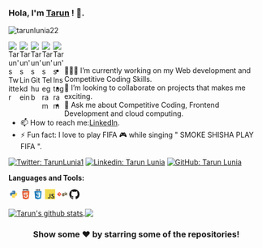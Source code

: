 ### Hola, I'm [Tarun](https://github.com/tarunlunia22) ! 👋.

<p align="left"> <img src="https://komarev.com/ghpvc/?username=tarunlunia22&label=Views&color=blue&style=plastic" alt="tarunlunia22" /> </p>

<a href="https://twitter.com/TarunLunia1">
  <img align="left" alt="Tarun's Twitter" width="22px" src="https://cdn.jsdelivr.net/npm/simple-icons@v3/icons/twitter.svg" />
</a>
<a href="https://www.linkedin.com/in/tarun-lunia-630871194/">
  <img align="left" alt="Tarun's Linkdein" width="22px" src="https://cdn.jsdelivr.net/npm/simple-icons@v3/icons/linkedin.svg" />
</a>
<a href="https://github.com/tarunlunia22">
  <img align="left" alt="Tarun's Github" width="22px" src="https://cdn.jsdelivr.net/npm/simple-icons@v3/icons/github.svg" />
</a>
<a href="https://t.me/Tarunlunia22">
  <img align="left" alt="Tarun's Telegram" width="22px" src="https://cdn.jsdelivr.net/npm/simple-icons@v3/icons/telegram.svg" />
</a>
<a href="https://www.instagram.com/tarun.lunia22/">
  <img align="left" alt="Tarun's Instagram" width="22px" src="https://cdn.jsdelivr.net/npm/simple-icons@v3/icons/instagram.svg" />
</a>

<br/>
<br/>



- 👨🏻‍💻 I’m currently working on my Web development and Competitive Coding Skills.
- 👯 I’m looking to collaborate on projects that makes me exciting.
- 💬 Ask me about Competitive Coding, Frontend Development and cloud computing.
- 📫 How to reach me:[LinkedIn](https://linkedin.com/in/tarun-lunia-630871194).
- ⚡ Fun fact: I love to play FIFA 🎮 while singing " SMOKE SHISHA PLAY FIFA ".

[![Twitter: TarunLunia1](https://img.shields.io/twitter/follow/TarunLunia1?style=social)](https://twitter.com/TarunLunia1)
[![Linkedin: Tarun Lunia](https://img.shields.io/badge/-Tarun-blue?style=flat-square&logo=Linkedin&logoColor=white&link=https://www.linkedin.com/in/tarun-lunia-630871194/)](https://www.linkedin.com/in/tarun-lunia-630871194/)
[![GitHub: Tarun Lunia](https://img.shields.io/github/followers/tarunlunia22?label=follow&style=social)](https://github.com/tarunlunia22)

**Languages and Tools:**  

<code><img height="20" src="https://raw.githubusercontent.com/github/explore/80688e429a7d4ef2fca1e82350fe8e3517d3494d/topics/python/python.png"></code>
<code><img height="20" src="https://raw.githubusercontent.com/github/explore/80688e429a7d4ef2fca1e82350fe8e3517d3494d/topics/html/html.png"></code>
<code><img height="20" src="https://raw.githubusercontent.com/github/explore/80688e429a7d4ef2fca1e82350fe8e3517d3494d/topics/css/css.png"></code>
<code><img height="20" src="https://raw.githubusercontent.com/github/explore/80688e429a7d4ef2fca1e82350fe8e3517d3494d/topics/javascript/javascript.png"></code>
<code><img height="20" src="https://raw.githubusercontent.com/github/explore/80688e429a7d4ef2fca1e82350fe8e3517d3494d/topics/git/git.png"></code>
<code><img height="20" src="https://raw.githubusercontent.com/github/explore/78df643247d429f6cc873026c0622819ad797942/topics/github/github.png"></code>  

<a href="https://github.com/tarunlunia22">
  <img align="center" src="https://github-readme-stats.vercel.app/api?username=tarunlunia22&show_icons=true&theme=light&line_height=27" alt="Tarun's github stats"/>
 </a>
 <a href="https://github.com/tarunlunia22">
   <img align="center" src="https://github-readme-stats.vercel.app/api/top-langs/?username=tarunlunia22&theme=light&hide_langs_below=1" />
 </a>
 
<div align="center">

### Show some ❤️ by starring some of the repositories!

</div>
